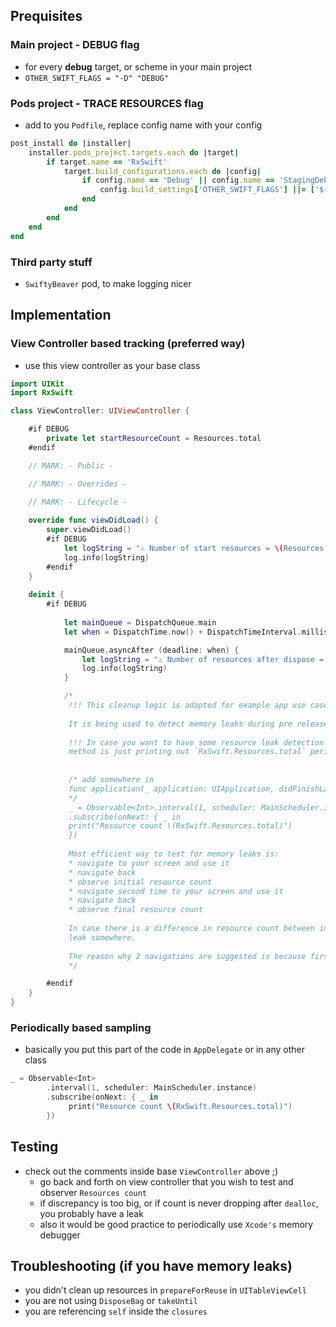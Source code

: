 ## Prequisites

### Main project - DEBUG flag

- for every __debug__ target, or scheme in your main project
- `OTHER_SWIFT_FLAGS = "-D" "DEBUG"`

### Pods project - TRACE RESOURCES flag

- add to you `Podfile`, replace config name with your config

```ruby
post_install do |installer|
    installer.pods_project.targets.each do |target|
        if target.name == 'RxSwift'
            target.build_configurations.each do |config|
                if config.name == 'Debug' || config.name == 'StagingDebug' || config.name == 'ProductionDebug'
                    config.build_settings['OTHER_SWIFT_FLAGS'] ||= ['$(inherited)', '-D', 'TRACE_RESOURCES']
                end
            end
        end
    end
end
```

### Third party stuff

- `SwiftyBeaver` pod, to make logging nicer

## Implementation

### View Controller based tracking (preferred way)

- use this view controller as your base class

```swift
import UIKit
import RxSwift

class ViewController: UIViewController {

    #if DEBUG
        private let startResourceCount = Resources.total
    #endif

    // MARK: - Public -

    // MARK: - Overrides -
    
    // MARK: - Lifecycle -

    override func viewDidLoad() {
        super.viewDidLoad()
        #if DEBUG
            let logString = "⚠️ Number of start resources = \(Resources.total) ⚠️"
            log.info(logString)
        #endif
    }
    
    deinit {
        #if DEBUG
            
            let mainQueue = DispatchQueue.main
            let when = DispatchTime.now() + DispatchTimeInterval.milliseconds(UIApplication.isInUITest ? 1000 : 300)

            mainQueue.asyncAfter (deadline: when) {
                let logString = "⚠️ Number of resources after dispose = \(Resources.total) ⚠️"
                log.info(logString)
            }

            /*
             !!! This cleanup logic is adapted for example app use case. !!!
             
             It is being used to detect memory leaks during pre release tests.
             
             !!! In case you want to have some resource leak detection logic, the simplest
             method is just printing out `RxSwift.Resources.total` periodically to output. !!!
             
             
             /* add somewhere in
             func application(_ application: UIApplication, didFinishLaunchingWithOptions launchOptions: [UIApplicationLaunchOptionsKey : Any]? = nil) -> Bool {
             */
             _ = Observable<Int>.interval(1, scheduler: MainScheduler.instance)
             .subscribe(onNext: { _ in
             print("Resource count \(RxSwift.Resources.total)")
             })
             
             Most efficient way to test for memory leaks is:
             * navigate to your screen and use it
             * navigate back
             * observe initial resource count
             * navigate second time to your screen and use it
             * navigate back
             * observe final resource count
             
             In case there is a difference in resource count between initial and final resource counts, there might be a memory
             leak somewhere.
             
             The reason why 2 navigations are suggested is because first navigation forces loading of lazy resources.
             */

        #endif
    }
}
```

### Periodically based sampling

- basically you put this part of the code in `AppDelegate` or in any other class

```swift
_ = Observable<Int>
        .interval(1, scheduler: MainScheduler.instance)
        .subscribe(onNext: { _ in
             print("Resource count \(RxSwift.Resources.total)")
        })
```

## Testing

- check out the comments inside base `ViewController` above ;)
    - go back and forth on view controller that you wish to test and observer `Resources count`
    - if discrepancy is too big, or if count is never dropping after `dealloc`, you probably have a leak
    - also it would be good practice to periodically use `Xcode's` memory debugger

## Troubleshooting (if you have memory leaks)

- you didn't clean up resources in `prepareForReuse` in `UITableViewCell`
- you are not using `DisposeBag` or `takeUntil`
- you are referencing `self` inside the `closures`
